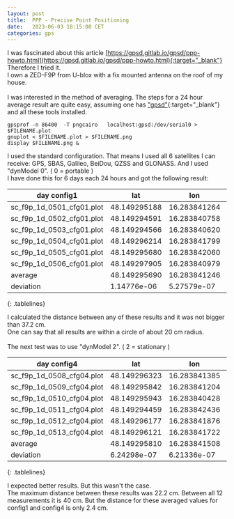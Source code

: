 ```yaml
---
layout: post
title:  PPP - Precise Point Positioning
date:   2023-06-03 18:15:00 CET
categories: gps
---
```


I was fascinated about this article [https://gpsd.gitlab.io/gpsd/ppp-howto.html](https://gpsd.gitlab.io/gpsd/ppp-howto.html){:target="_blank"}
Therefore I tried it.<br>
I own a ZED-F9P from U-blox with a fix mounted antenna on the roof of my house.
<br><br>
I was interested in the method of averaging.
The steps for a 24 hour average result are quite easy, assuming one has ["gpsd"](https://gitlab.com/gpsd/gpsd){:target="_blank"} and all these tools installed.

<pre><code>gpsprof -n 86400  -T pngcairo   localhost:gpsd:/dev/serial0 > $FILENAME.plot
gnuplot < $FILENAME.plot > $FILENAME.png
display $FILENAME.png &
</code></pre>

I used the standard configuration. That means I used all 6 satellites I can receive: GPS, SBAS, Galileo, BeiDou, QZSS and GLONASS. And I used "dynModel 0". ( 0 = portable ) <br>
I have done this for 6 days each 24 hours and got the following result:

<style>
.tablelines table, .tablelines td, .tablelines th {
        border: 1px solid black;
        padding: 2px;
        }
</style>

| day config1                | lat            | lon            | AltHAE    | CEP50   | CEP99   | EP50    | EP99   |
| -------------------------- | -------------- | -------------- | --------- | ------- | ------- | ------- | ------ |
| sc_f9p_1d_0501_cfg01.plot  |  48.149295188  |  16.283841264  |  287.224  |  0.560  |  2.014  |  0.738  |  3.048 |
| sc_f9p_1d_0502_cfg01.plot  |  48.149294591  |  16.283840758  |  287.417  |  0.736  |  1.784  |  0.721  |  2.980 |
| sc_f9p_1d_0503_cfg01.plot  |  48.149294566  |  16.283840620  |  287.354  |  0.704  |  1.326  |  0.759  |  2.875 |
| sc_f9p_1d_0504_cfg01.plot  |  48.149296214  |  16.283841799  |  287.095  |  0.588  |  1.513  |  0.752  |  2.919 |
| sc_f9p_1d_0505_cfg01.plot  |  48.149295680  |  16.283842060  |  287.137  |  0.551  |  1.733  |  0.699  |  2.764 |
| sc_f9p_1d_0506_cfg01.plot  |  48.149297905  |  16.283840979  |  287.696  |  0.607  |  1.603  |  0.723  |  2.985 |
| average | 48.149295690 | 16.283841246 | 287.321 | 0.624 | 1.662 |  0.732 |  2.928 |
| deviation | 1.14776e-06 | 5.27579e-07 | 0.202184 | 0.07065 | 0.2169 | 0.0202 | 0.09141 |
{: .tablelines}

I calculated the distance between any of these results and it was not bigger than 37.2 cm. <br>
One can say that all results are within a circle of about 20 cm radius.
<br><br>
The next test was to use "dynModel 2". ( 2 = stationary )
<br>

| day config4                | lat            | lon            | AltHAE    | CEP50   | CEP99   | EP50    | EP99   |
| -------------------------- | -------------- | -------------- | --------- | ------- | ------- | ------- | ------ |
|  sc_f9p_1d_0508_cfg04.plot  |  48.149296323  |  16.283841385  |  286.960  |  0.740  |  1.987  |  0.829  |  3.173  |
|  sc_f9p_1d_0509_cfg04.plot  |  48.149295842  |  16.283841204  |  286.905  |  0.640  |  1.563  |  0.723  |  2.891  |
|  sc_f9p_1d_0510_cfg04.plot  |  48.149295943  |  16.283840428  |  287.110  |  0.753  |  1.381  |  0.762  |  3.282  |
|  sc_f9p_1d_0511_cfg04.plot  |  48.149294459  |  16.283842436  |  287.532  |  0.829  |  1.514  |  0.853  |  3.137  |
|  sc_f9p_1d_0512_cfg04.plot  |  48.149296177  |  16.283841876  |  287.672  |  0.832  |  2.139  |  0.801  |  3.160  |
|  sc_f9p_1d_0513_cfg04.plot  |  48.149296121  |  16.283841722  |  287.537  |  0.805  |  2.082  |  0.781  |  3.319  |
| average |   48.149295810 |  16.283841508 |   287.286 |  0.767 |  1.778 |  0.792 |   3.160 |  
| deviation  | 6.24298e-07| 6.21336e-07 | 0.304118| 0.06654| 0.29998| 0.04272| 0.13737  |
{: .tablelines}

I expected better results. But this wasn't the case. <br>
The maximum distance between these results was 22.2 cm. Between all 12 measurements it is 40 cm. But the distance for these averaged values for config1 and config4 is only 2.4 cm.
